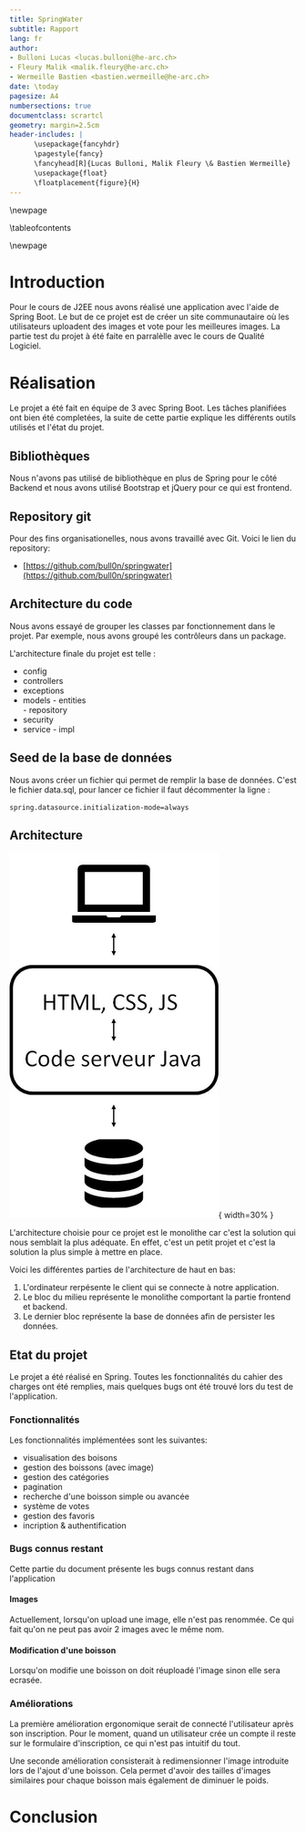 ```yaml
---
title: SpringWater
subtitle: Rapport
lang: fr
author:
- Bulloni Lucas <lucas.bulloni@he-arc.ch>
- Fleury Malik <malik.fleury@he-arc.ch>
- Wermeille Bastien <bastien.wermeille@he-arc.ch>
date: \today
pagesize: A4
numbersections: true
documentclass: scrartcl
geometry: margin=2.5cm
header-includes: |
      \usepackage{fancyhdr}
      \pagestyle{fancy}
      \fancyhead[R]{Lucas Bulloni, Malik Fleury \& Bastien Wermeille}
      \usepackage{float}
      \floatplacement{figure}{H}
---
```


\newpage

\tableofcontents

\newpage

# Introduction

Pour le cours de J2EE nous avons réalisé une application avec l'aide de Spring Boot. Le but de ce projet est de créer un site communautaire où les utilisateurs uploadent des images et vote pour les meilleures images. La partie test du projet à été faite en parralèlle avec le cours de Qualité Logiciel.

# Réalisation

Le projet a été fait en équipe de 3 avec Spring Boot. Les tâches planifiées ont bien été completées, la suite de cette partie explique les différents outils utilisés et l'état du projet.

## Bibliothèques

Nous n'avons pas utilisé de bibliothèque en plus de Spring pour le côté Backend et nous avons utilisé Bootstrap et jQuery pour ce qui est frontend.

## Repository git

Pour des fins organisationelles, nous avons travaillé avec Git. Voici le lien du repository:

- [https://github.com/bull0n/springwater](https://github.com/bull0n/springwater)

## Architecture du code

Nous avons essayé de grouper les classes par fonctionnement dans le projet. Par exemple, nous avons groupé les contrôleurs dans un package.

L'architecture finale du projet est telle :

- config
- controllers
- exceptions
- models
      - entities  
      - repository
- security
- service
      - impl

## Seed de la base de données

Nous avons créer un fichier qui permet de remplir la base de données. C'est le fichier data.sql, pour lancer ce fichier il faut décommenter la ligne :

```
spring.datasource.initialization-mode=always
```
## Architecture

![Architecture Monolithe](monolithe.jpg){ width=30% }

L'architecture choisie pour ce projet est le monolithe car c'est la solution qui nous semblait la plus adéquate. En effet, c'est un petit projet et c'est la solution la plus simple à mettre en place.

Voici les différentes parties de l'architecture de haut en bas:

1. L'ordinateur rerpésente le client qui se connecte à notre application.
1. Le bloc du milieu représente le monolithe comportant la partie frontend et backend.
1. Le dernier bloc représente la base de données afin de persister les données.

## Etat du projet

Le projet a été réalisé en Spring. Toutes les fonctionnalités du cahier des charges ont été remplies, mais quelques bugs ont été trouvé lors du test de l'application.

### Fonctionnalités

Les fonctionnalités implémentées sont les suivantes:

- visualisation des boisons
- gestion des boissons (avec image)
- gestion des catégories
- pagination
- recherche d'une boisson simple ou avancée
- système de votes
- gestion des favoris
- incription & authentification

### Bugs connus restant

Cette partie du document présente les bugs connus restant dans l'application

#### Images

Actuellement, lorsqu'on upload une image, elle n'est pas renommée. Ce qui fait qu'on ne peut pas avoir 2 images avec le même nom.

#### Modification d'une boisson

Lorsqu'on modifie une boisson on doit réuploadé l'image sinon elle sera ecrasée.

### Améliorations

La première amélioration ergonomique serait de connecté l'utilisateur après son inscription. Pour le moment, quand un utilisateur crée un compte il reste sur le formulaire d'inscription, ce qui n'est pas intuitif du tout.

Une seconde amélioration consisterait à redimensionner l'image introduite lors de l'ajout d'une boisson. Cela permet d'avoir des tailles d'images similaires pour chaque boisson mais également de diminuer le poids.

# Conclusion
